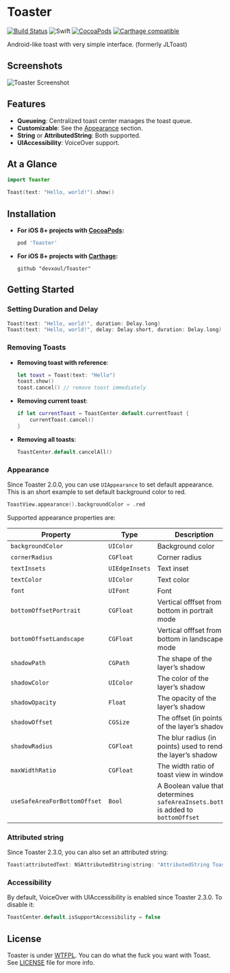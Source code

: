 Toaster
=======

[![Build Status](https://travis-ci.org/devxoul/Toaster.svg?branch=master)](https://travis-ci.org/devxoul/Toaster)
![Swift](https://img.shields.io/badge/Swift-5.0-orange.svg)
[![CocoaPods](https://img.shields.io/cocoapods/v/Toaster.svg?style=flat)](https://cocoapods.org/?q=name%3AToaster%20author%3Adevxoul)
[![Carthage compatible](https://img.shields.io/badge/Carthage-compatible-4BC51D.svg?style=flat)](https://github.com/Carthage/Carthage)

Android-like toast with very simple interface. (formerly JLToast)


Screenshots
-----------

![Toaster Screenshot](https://raw.github.com/devxoul/Toaster/master/Screenshots/Toaster.png)


Features
--------

- **Queueing**: Centralized toast center manages the toast queue.
- **Customizable**: See the [Appearance](#appearance) section.
- **String** or **AttributedString**: Both supported.
- **UIAccessibility**: VoiceOver support.


At a Glance
-----------

```swift
import Toaster

Toast(text: "Hello, world!").show()
```


Installation
------------

- **For iOS 8+ projects with [CocoaPods](https://cocoapods.org):**

    ```ruby
    pod 'Toaster'
    ```

- **For iOS 8+ projects with [Carthage](https://github.com/Carthage/Carthage):**

    ```
    github "devxoul/Toaster"
    ```


Getting Started
---------------

### Setting Duration and Delay

```swift
Toast(text: "Hello, world!", duration: Delay.long)
Toast(text: "Hello, world!", delay: Delay.short, duration: Delay.long)
```

### Removing Toasts

- **Removing toast with reference**:

    ```swift
    let toast = Toast(text: "Hello")
    toast.show()
    toast.cancel() // remove toast immediately
    ```

- **Removing current toast**:

    ```swift
    if let currentToast = ToastCenter.default.currentToast {
        currentToast.cancel()
    }
    ```

- **Removing all toasts**:

    ```swift
    ToastCenter.default.cancelAll()
    ```

### Appearance

Since Toaster 2.0.0, you can use `UIAppearance` to set default appearance. This is an short example to set default background color to red.

```swift
ToastView.appearance().backgroundColor = .red
```

Supported appearance properties are:

| Property | Type | Description |
|---|---|---|
| `backgroundColor` | `UIColor` | Background color |
| `cornerRadius` | `CGFloat` | Corner radius |
| `textInsets` | `UIEdgeInsets` | Text inset |
| `textColor` | `UIColor` | Text color |
| `font` | `UIFont` | Font |
| `bottomOffsetPortrait` | `CGFloat` | Vertical offfset from bottom in portrait mode |
| `bottomOffsetLandscape` | `CGFloat` | Vertical offfset from bottom in landscape mode |
| `shadowPath` | `CGPath` | The shape of the layer’s shadow |
| `shadowColor` | `UIColor` | The color of the layer’s shadow |
| `shadowOpacity` | `Float` | The opacity of the layer’s shadow |
| `shadowOffset` | `CGSize` | The offset (in points) of the layer’s shadow |
| `shadowRadius` | `CGFloat` | The blur radius (in points) used to render the layer’s shadow |
| `maxWidthRatio` | `CGFloat` | The width ratio of toast view in window |
| `useSafeAreaForBottomOffset` | `Bool` | A Boolean value that determines `safeAreaInsets.bottom` is added to `bottomOffset` |

### Attributed string

Since Toaster 2.3.0, you can also set an attributed string:

```swift
Toast(attributedText: NSAttributedString(string: "AttributedString Toast", attributes: [NSAttributedString.Key.backgroundColor: UIColor.yellow]))
```

### Accessibility

By default, VoiceOver with UIAccessibility is enabled since Toaster 2.3.0. To disable it:
```swift
ToastCenter.default.isSupportAccessibility = false
```


License
-------

Toaster is under [WTFPL](http://www.wtfpl.net/). You can do what the fuck you want with Toast. See [LICENSE](LICENSE) file for more info.

